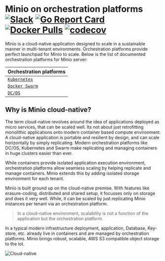 # Minio on orchestration platforms [![Slack](https://slack.minio.io/slack?type=svg)](https://slack.minio.io) [![Go Report Card](https://goreportcard.com/badge/minio/minio)](https://goreportcard.com/report/minio/minio) [![Docker Pulls](https://img.shields.io/docker/pulls/minio/minio.svg?maxAge=604800)](https://hub.docker.com/r/minio/minio/) [![codecov](https://codecov.io/gh/minio/minio/branch/master/graph/badge.svg)](https://codecov.io/gh/minio/minio)

Minio is a cloud-native application designed to scale in a sustainable manner in multi-tenant environments. Orchestration platforms provide perfect launchpad for Minio to scale. Below is the list of documented orchestration platforms for Minio server:

| Orchestration platforms|
|:---|
| [`Kubernetes`](https://github.com/minio/minio/blob/master/docs/orchestration/kubernetes/README.md) |
| [`Docker Swarm`](https://github.com/minio/minio/blob/master/docs/orchestration/docker-swarm/README.md) |
| [`DC/OS`](https://github.com/minio/minio/blob/master/docs/orchestration/dcos/README.md) |

## Why is Minio cloud-native?
The term cloud-native revolves around the idea of applications deployed as micro services, that can be scaled well. Its not about just retrofitting monolithic applications onto modern container based compute environment. A cloud-native application is portable and resilient by design, and can scale horizontally by simply replicating. Modern orchestration platforms like DC/OS, Kubernetes and Swarm make replicating and managing containers in huge clusters easier than ever.

While containers provide isolated application execution environment, orchestration platforms allow seamless scaling by helping replicate and manage containers. Minio extends this by adding isolated storage environment for each tenant.

Minio is built ground up on the cloud-native premise. With features like erasure-coding, distributed and shared setup, it focusses only on storage and does it very well. While, it can be scaled by just replicating Minio instances per tenant via an orchestration platform.  

> In a cloud-native environment, scalability is not a function of the application but the orchestration platform.

In a typical modern infrastructure deployment, application, Database, Key-store, etc. already live in containers and are managed by orchestration platforms. Minio brings robust, scalable, AWS S3 compatible object storage to the lot.

![Cloud-native](https://raw.githubusercontent.com/NitishT/minio/master/docs/screenshots/Minio_Cloud_Native_Arch.png?raw=true)

